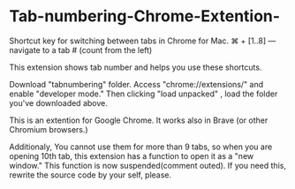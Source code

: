 # Tab-numbering-Chrome-Extention-

Shortcut key for switching between tabs in Chrome for Mac.
⌘ + [1..8] — navigate to a tab # (count from the left)

This extension shows tab number and helps you use these shortcuts.

Download "tabnumbering" folder. Access "chrome://extensions/" and enable "developer mode." Then clicking "load unpacked" , load the folder you've downloaded above.

This is an extention for Google Chrome. It works also in Brave (or other Chromium browsers.)  


Additionaly, You cannot use them for more than 9 tabs, so when you are opening 10th tab, this extension has a function to open it as a "new window." This function is now suspended(comment outed). If you need this, rewrite the source code by your self, please.

